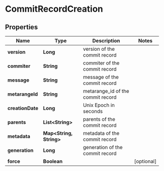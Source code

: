 

# CommitRecordCreation


## Properties

| Name | Type | Description | Notes |
|------------ | ------------- | ------------- | -------------|
|**version** | **Long** | version of the commit record |  |
|**commiter** | **String** | commiter of the commit record |  |
|**message** | **String** | message of the commit record |  |
|**metarangeId** | **String** | metarange_id of the commit record |  |
|**creationDate** | **Long** | Unix Epoch in seconds |  |
|**parents** | **List&lt;String&gt;** | parents of the commit record |  |
|**metadata** | **Map&lt;String, String&gt;** | metadata of the commit record |  |
|**generation** | **Long** | generation of the commit record |  |
|**force** | **Boolean** |  |  [optional] |



